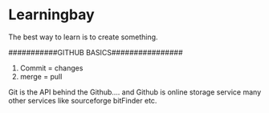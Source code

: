 # Learningbay
The best way to learn is to create something.


###########GITHUB BASICS################

1. Commit = changes
2. merge = pull 

Git is the API behind the Github.... and Github is online storage service many other services like sourceforge bitFinder etc.


